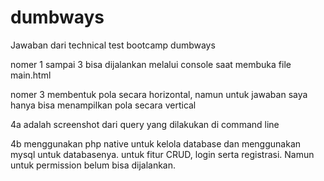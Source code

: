 # dumbways
Jawaban dari technical test bootcamp dumbways


nomer 1 sampai 3 bisa dijalankan melalui console saat membuka file main.html

nomer 3 membentuk pola secara horizontal, namun untuk jawaban saya hanya bisa menampilkan pola secara vertical

4a adalah screenshot dari query yang dilakukan di command line

4b menggunakan php native untuk kelola database dan menggunakan mysql untuk databasenya. untuk fitur CRUD, login serta registrasi. Namun untuk permission belum bisa dijalankan.
